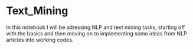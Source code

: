 # Text_Mining


In this notebook I will be adressing NLP and text mining tasks, starting off with the basics and then moving on to implementing some ideas from NLP articles into working codes. 
